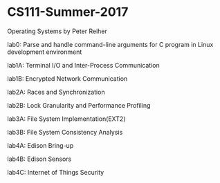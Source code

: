 # CS111-Summer-2017
Operating Systems by Peter Reiher

lab0: Parse and handle command-line arguments for C program in Linux development environment

lab1A: Terminal I/O and Inter-Process Communication

lab1B: Encrypted Network Communication

lab2A: Races and Synchronization

lab2B: Lock Granularity and Performance Profiling

lab3A: File System Implementation(EXT2)

lab3B: File System Consistency Analysis

lab4A: Edison Bring-up

lab4B: Edison Sensors

lab4C: Internet of Things Security

